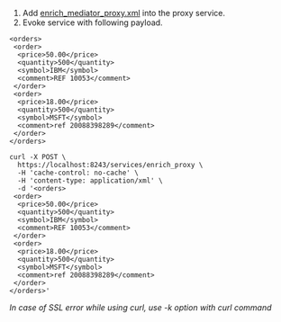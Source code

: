 1. Add [enrich_mediator_proxy.xml](enrich_mediator_proxy.xml) into the proxy service.
2. Evoke service with following payload.
```
<orders>
 <order>
  <price>50.00</price>
  <quantity>500</quantity>
  <symbol>IBM</symbol>
  <comment>REF 10053</comment>
 </order>
 <order>
  <price>18.00</price>
  <quantity>500</quantity>
  <symbol>MSFT</symbol>
  <comment>ref 20088398289</comment>
 </order>
</orders>
```

```
curl -X POST \
  https://localhost:8243/services/enrich_proxy \
  -H 'cache-control: no-cache' \
  -H 'content-type: application/xml' \
  -d '<orders>
 <order>
  <price>50.00</price>
  <quantity>500</quantity>
  <symbol>IBM</symbol>
  <comment>REF 10053</comment>
 </order>
 <order>
  <price>18.00</price>
  <quantity>500</quantity>
  <symbol>MSFT</symbol>
  <comment>ref 20088398289</comment>
 </order>
</orders>'
```
<i>In case of SSL error while using curl, use -k option with curl command</i>